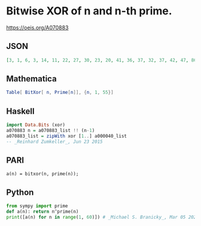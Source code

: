 # Bitwise XOR of n and n\-th prime\.
https://oeis.org/A070883
## JSON
```JSON
[3, 1, 6, 3, 14, 11, 22, 27, 30, 23, 20, 41, 36, 37, 32, 37, 42, 47, 80, 83, 92, 89, 68, 65, 120, 127, 124, 119, 112, 111, 96, 163, 168, 169, 182, 179, 184, 133, 128, 133, 154, 159, 148, 237, 232, 233, 252, 239, 210, 215, 218, 219, 196, 205, 310, 319, 308, 309, 302]
```
## Mathematica
```Mathematica
Table[ BitXor[ n, Prime[n]], {n, 1, 55}]
```
## Haskell
```Haskell
import Data.Bits (xor)
a070883 n = a070883_list !! (n-1)
a070883_list = zipWith xor [1..] a000040_list
-- _Reinhard Zumkeller_, Jun 23 2015
```
## PARI
```PARI
a(n) = bitxor(n, prime(n));
```
## Python
```Python
from sympy import prime
def a(n): return n^prime(n)
print([a(n) for n in range(1, 60)]) # _Michael S. Branicky_, Mar 05 2022
```
